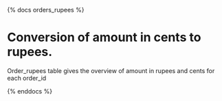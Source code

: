 {% docs orders_rupees %}
# Conversion of amount in cents to rupees.
Order_rupees table gives the overview of amount in rupees and cents for each order_id


{% enddocs %}